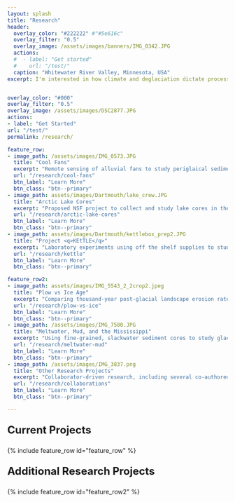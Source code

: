 ```yaml
---
layout: splash
title: "Research"
header:
  overlay_color: "#222222" #"#5e616c"
  overlay_filter: "0.5"
  overlay_image: /assets/images/banners/IMG_0342.JPG
  actions:
  #  - label: "Get started"
  #    url: "/test/"
  caption: "Whitewater River Valley, Minnesota, USA"
excerpt: I'm interested in how climate and deglaciation dictate process and morphology of landscapes across timescales, from thousand-year deglacial climate change to modern, anthropogenic shifts.


overlay_color: "#000"
overlay_filter: "0.5"
overlay_image: /assets/images/DSC2877.JPG
actions:
- label: "Get Started"
url: "/test/"
permalink: /research/

feature_row:
- image_path: /assets/images/IMG_0573.JPG
  title: "Cool Fans"
  excerpt: "Remote sensing of alluvial fans to study periglaical sediment transport in the Richardson and Mackenzie Mountains, Canada."
  url: "/research/cool-fans"
  btn_label: "Learn More"
  btn_class: "btn--primary"
- image_path: assets/images/Dartmouth/lake_crew.JPG
  title: "Arctic Lake Cores"
  excerpt: "Proposed NSF project to collect and study lake cores in the Richardson mountains, NWT, Canada to understand the relationship between climate and sedimentation rates."
  url: "/research/arctic-lake-cores"
  btn_label: "Learn More"
  btn_class: "btn--primary"
- image_path: assets/images/Dartmouth/kettlebox_prep2.JPG
  title: "Project <q>KEtTLE</q>" 
  excerpt: "Laboratory experiments using off the shelf supplies to study kettle lake formation mechanisms, landscape roughness, and linkages to proglacial landscapes.<br>**(Undergraduate Student-Led Project)**"
  url: "/research/kettle"
  btn_label: "Learn More"
  btn_class: "btn--primary"

feature_row2:
- image_path: assets/images/IMG_5543_2_2crop2.jpeg
  title: "Plow vs Ice Age"
  excerpt: "Comparing thousand-year post-glacial landscape erosion rates to decadal post-Euro-American erosion rates in the upper Mississippi River Valley. <br> **(Project recently featured on Science.org)**"
  url: "/research/plow-vs-ice"
  btn_label: "Learn More"
  btn_class: "btn--primary"
- image_path: /assets/images/IMG_7580.JPG
  title: "Meltwater, Mud, and the Mississippi"
  excerpt: "Using fine-grained, slackwater sediment cores to study glacial drainage reorganization during the retreat of the Laurentide Ice Sheet."
  url: "/research/meltwater-mud"
  btn_label: "Learn More"
  btn_class: "btn--primary"
- image_path: /assets/images/IMG_3837.png
  title: "Other Research Projects"
  excerpt: "Collaborator-driven research, including several co-authored publications focused on the Southern Patagonian Ice Field."
  url: "/research/collaborations"
  btn_label: "Learn More"
  btn_class: "btn--primary"

---
```

<p style="font-size: 1.5rem; font-weight: bold">Current Projects</p>
{% include feature_row id="feature_row" %}

<!-- Other content -->



<p style="font-size: 1.5rem; font-weight: bold">Additional Research Projects</p>

{% include feature_row id="feature_row2" %}
